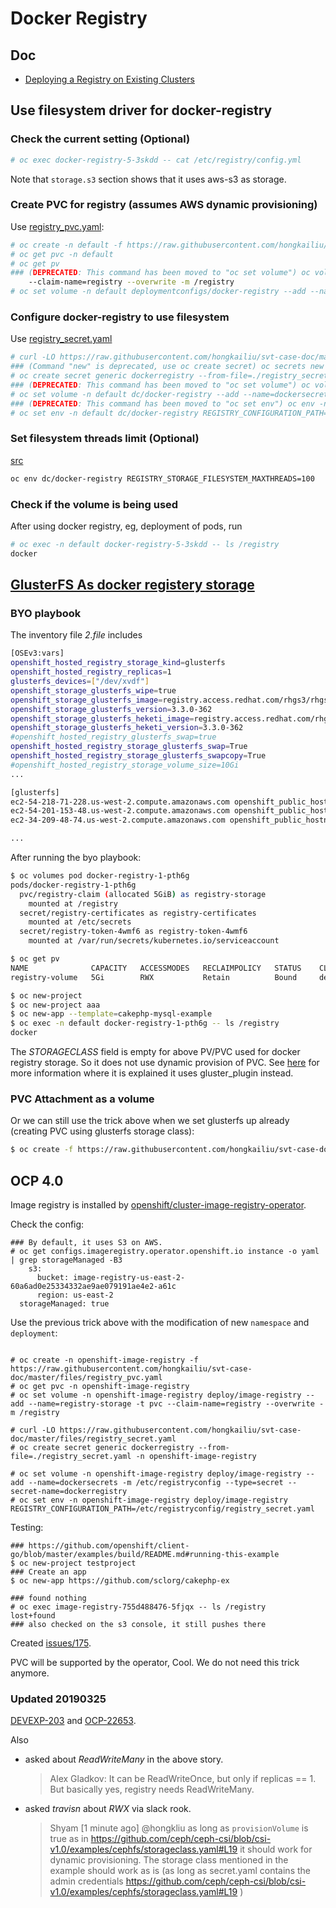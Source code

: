 # Docker Registry

## Doc

* [Deploying a Registry on Existing Clusters](https://docs.openshift.com/container-platform/3.5/install_config/registry/deploy_registry_existing_clusters.html)

## Use filesystem driver for docker-registry

### Check the current setting (Optional)

```sh
# oc exec docker-registry-5-3skdd -- cat /etc/registry/config.yml
```

Note that <code>storage.s3</code> section shows that it uses aws-s3 as storage.

### Create PVC for registry (assumes AWS dynamic provisioning)
Use [registry_pvc.yaml](../files/registry_pvc.yaml): 

```sh
# oc create -n default -f https://raw.githubusercontent.com/hongkailiu/svt-case-doc/master/files/registry_pvc.yaml
# oc get pvc -n default
# oc get pv
### (DEPRECATED: This command has been moved to "oc set volume") oc volume -n default deploymentconfigs/docker-registry --add --name=registry-storage -t pvc \
    --claim-name=registry --overwrite -m /registry
# oc set volume -n default deploymentconfigs/docker-registry --add --name=registry-storage -t pvc --claim-name=registry --overwrite -m /registry
```

### Configure docker-registry to use filesystem
Use [registry_secret.yaml](../files/registry_secret.yaml)

```sh
# curl -LO https://raw.githubusercontent.com/hongkailiu/svt-case-doc/master/files/registry_secret.yaml
### (Command "new" is deprecated, use oc create secret) oc secrets new dockerregistry registry_secret.yaml
# oc create secret generic dockerregistry --from-file=./registry_secret.yaml
### (DEPRECATED: This command has been moved to "oc set volume") oc volume -n default dc/docker-registry --add --name=dockersecrets -m /etc/registryconfig --type=secret --secret-name=dockerregistry
# oc set volume -n default dc/docker-registry --add --name=dockersecrets -m /etc/registryconfig --type=secret --secret-name=dockerregistry
### (DEPRECATED: This command has been moved to "oc set env") oc env -n default dc/docker-registry REGISTRY_CONFIGURATION_PATH=/etc/registryconfig/registry_secret.yaml
# oc set env -n default dc/docker-registry REGISTRY_CONFIGURATION_PATH=/etc/registryconfig/registry_secret.yaml
```

### Set filesystem threads limit (Optional)
[src](https://github.com/openshift/origin/blob/master/vendor/github.com/docker/distribution/registry/storage/driver/filesystem/driver.go#L24)

```sh
oc env dc/docker-registry REGISTRY_STORAGE_FILESYSTEM_MAXTHREADS=100
```
### Check if the volume is being used
After using docker registry, eg, deployment of pods, run

```sh
# oc exec -n default docker-registry-5-3skdd -- ls /registry                                          
docker

```


## [GlusterFS As docker registery storage](https://github.com/openshift/openshift-ansible/tree/master/playbooks/byo/openshift-glusterfs)

### BYO playbook

The inventory file _2.file_ includes

```sh
[OSEv3:vars]
openshift_hosted_registry_storage_kind=glusterfs
openshift_hosted_registry_replicas=1
glusterfs_devices=["/dev/xvdf"]
openshift_storage_glusterfs_wipe=true
openshift_storage_glusterfs_image=registry.access.redhat.com/rhgs3/rhgs-server-rhel7
openshift_storage_glusterfs_version=3.3.0-362
openshift_storage_glusterfs_heketi_image=registry.access.redhat.com/rhgs3/rhgs-volmanager-rhel7
openshift_storage_glusterfs_heketi_version=3.3.0-362
#openshift_hosted_registry_glusterfs_swap=true
openshift_hosted_registry_storage_glusterfs_swap=True
openshift_hosted_registry_storage_glusterfs_swapcopy=True
#openshift_hosted_registry_storage_volume_size=10Gi
...

[glusterfs]
ec2-54-218-71-228.us-west-2.compute.amazonaws.com openshift_public_hostname=ec2-54-218-71-228.us-west-2.compute.amazonaws.com openshift_node_labels="{'region': 'primary', 'zone': 'default'}"
ec2-54-201-153-48.us-west-2.compute.amazonaws.com openshift_public_hostname=ec2-54-201-153-48.us-west-2.compute.amazonaws.com openshift_node_labels="{'region': 'primary', 'zone': 'default'}"
ec2-34-209-48-74.us-west-2.compute.amazonaws.com openshift_public_hostname=ec2-34-209-48-74.us-west-2.compute.amazonaws.com openshift_node_labels="{'region': 'primary', 'zone': 'default'}"

...
```

After running the byo playbook:

```sh
$ oc volumes pod docker-registry-1-pth6g
pods/docker-registry-1-pth6g
  pvc/registry-claim (allocated 5GiB) as registry-storage
    mounted at /registry
  secret/registry-certificates as registry-certificates
    mounted at /etc/secrets
  secret/registry-token-4wmf6 as registry-token-4wmf6
    mounted at /var/run/secrets/kubernetes.io/serviceaccount

$ oc get pv
NAME              CAPACITY   ACCESSMODES   RECLAIMPOLICY   STATUS    CLAIM                    STORAGECLASS   REASON    AGE
registry-volume   5Gi        RWX           Retain          Bound     default/registry-claim                            33m

$ oc new-project 
$ oc new-project aaa
$ oc new-app --template=cakephp-mysql-example
$ oc exec -n default docker-registry-1-pth6g -- ls /registry
docker
```

The _STORAGECLASS_ field is empty for above PV/PVC used for docker registry storage. So it does not use dynamic provision of PVC. See [here](https://docs.openshift.com/container-platform/3.6/install_config/persistent_storage/persistent_storage_glusterfs.html#gfs-provisioning) for more information where it is explained it uses gluster_plugin instead.


### PVC Attachment as a volume
Or we can still use the trick above when we set glusterfs up already (creating PVC using glusterfs storage class):

```sh
$ oc create -f https://raw.githubusercontent.com/hongkailiu/svt-case-doc/master/files/registry_pvc_glusterfs.yaml -n default
```

## OCP 4.0

Image registry is installed by [openshift/cluster-image-registry-operator](https://github.com/openshift/cluster-image-registry-operator).

Check the config:

```
### By default, it uses S3 on AWS.
# oc get configs.imageregistry.operator.openshift.io instance -o yaml | grep storageManaged -B3
    s3:
      bucket: image-registry-us-east-2-60a6ad0e25334332ae9ae079191ae4e2-a61c
      region: us-east-2
  storageManaged: true

```

Use the previous trick above with the modification of new `namespace` and `deployment`:

```

# oc create -n openshift-image-registry -f https://raw.githubusercontent.com/hongkailiu/svt-case-doc/master/files/registry_pvc.yaml
# oc get pvc -n openshift-image-registry
# oc set volume -n openshift-image-registry deploy/image-registry --add --name=registry-storage -t pvc --claim-name=registry --overwrite -m /registry

# curl -LO https://raw.githubusercontent.com/hongkailiu/svt-case-doc/master/files/registry_secret.yaml
# oc create secret generic dockerregistry --from-file=./registry_secret.yaml -n openshift-image-registry

# oc set volume -n openshift-image-registry deploy/image-registry --add --name=dockersecrets -m /etc/registryconfig --type=secret --secret-name=dockerregistry
# oc set env -n openshift-image-registry deploy/image-registry REGISTRY_CONFIGURATION_PATH=/etc/registryconfig/registry_secret.yaml

```

Testing:

```
### https://github.com/openshift/client-go/blob/master/examples/build/README.md#running-this-example
$ oc new-project testproject
### Create an app
$ oc new-app https://github.com/sclorg/cakephp-ex

### found nothing
# oc exec image-registry-755d488476-5fjqx -- ls /registry
lost+found
### also checked on the s3 console, it still pushes there

```

Created [issues/175](https://github.com/openshift/cluster-image-registry-operator/issues/175).

PVC will be supported by the operator, Cool. We do not need this trick anymore.

### Updated 20190325

[DEVEXP-203](https://jira.coreos.com/browse/DEVEXP-203) and [OCP-22653](https://polarion.engineering.redhat.com/polarion/#/project/OSE/workitem?id=OCP-22653).

Also
* asked about _ReadWriteMany_ in the above story.

  > Alex Gladkov:
  It can be ReadWriteOnce, but only if replicas == 1. But basically yes, registry needs ReadWriteMany.

* asked _travisn_ about _RWX_ via slack rook.

  > Shyam   [1 minute ago]
  @hongkliu as long as `provisionVolume` is true as in https://github.com/ceph/ceph-csi/blob/csi-v1.0/examples/cephfs/storageclass.yaml#L19 it should work for dynamic provisioning. The storage class mentioned in the example should work as is (as long as secret.yaml contains the admin credentials  https://github.com/ceph/ceph-csi/blob/csi-v1.0/examples/cephfs/storageclass.yaml#L19 )


